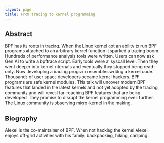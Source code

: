 ```yaml
---
layout: page
title: From tracing to kernel programming
---
```


## Abstract

BPF has its roots in tracing. When the Linux kernel got an ability to run BPF
programs attached to an arbitrary kernel function it sparked a tracing
boom. Hundreds of performance analysis tools were written. Users can now ask Gen
AI to write a bpftrace script. Early tools were at syscall level. Then they went
deeper into kernel internals and eventually they stopped being read-only. Now
developing a tracing program resembles writing a kernel code. Thousands of user
space developers became kernel hackers. BPF programs are safe kernel
modules. This talk will uncover modern BPF features that landed in the latest
kernels and not yet adopted by the tracing community and will reveal
far-reaching BPF features that are being developed. They promise to disrupt the
kernel programming even further. The Linux community is observing micro-kernel
in the making.

## Biography

Alexei is the co-maintainer of BPF. When not hacking the kernel Alexei enjoys
off-grid activities with his family: backpacking, hiking, camping.
